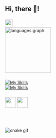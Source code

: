 <h2 align="left">Hi, there 👋!</h2>

###

<div align="left">
<a href="https://hits.seeyoufarm.com"><img src="https://hits.seeyoufarm.com/api/count/incr/badge.svg?url=https%3A%2F%2Fgithub.com%2Fxxziiko%2Fhit-counter&count_bg=%23555555&title_bg=%23555555&icon=github.svg&icon_color=%23E7E7E7&title=today&edge_flat=true" height="25"/></a>
</div>

<div align="left">
<!--  <img src="https://github-readme-stats.vercel.app/api?username=xxziiko&hide_title=false&hide_rank=false&show_icons=true&include_all_commits=true&count_private=true&disable_animations=false&theme=dracula&locale=en&hide_border=false" height="150" alt="stats graph"  /> -->
  <img src="https://github-readme-stats.vercel.app/api/top-langs?username=xxziiko&locale=en&hide_title=false&layout=compact&card_width=320&langs_count=5&theme=dracula&hide_border=false" height="150" alt="languages graph"  />
</div>

###



### 

[![My Skills](https://skillicons.dev/icons?i=react,ts,js,styledcomponents,sass,vite,supabase,html,css)](https://skillicons.dev) <br/>
[![My Skills](https://skillicons.dev/icons?i=git,github,notion,figma)](https://skillicons.dev)


###

<div align="left">
 <img src="https://img.shields.io/badge/Velog-20C997?style=flat-square&logo=Velog&logoColor=white" height="35"/>
 <img src="https://img.shields.io/badge/xxziiko@gmail.com-EA4335?style=flat-square&logo=Gmail&logoColor=white" height="35"/>
</div>

###

<br clear="both">



###

![snake gif](https://github.com/xxziiko/xxziiko/blob/output/github-contribution-grid-snake.svg)
 

<br/>


